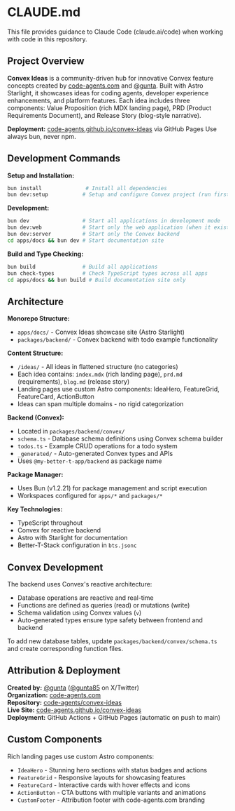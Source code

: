 # CLAUDE.md

This file provides guidance to Claude Code (claude.ai/code) when working with code in this repository.

## Project Overview

**Convex Ideas** is a community-driven hub for innovative Convex feature concepts created by [code-agents.com](https://code-agents.com) and [@gunta](https://github.com/gunta). Built with Astro Starlight, it showcases ideas for coding agents, developer experience enhancements, and platform features. Each idea includes three components: Value Proposition (rich MDX landing page), PRD (Product Requirements Document), and Release Story (blog-style narrative).

**Deployment:** [code-agents.github.io/convex-ideas](https://code-agents.github.io/convex-ideas) via GitHub Pages
Use always bun, never npm.

## Development Commands

**Setup and Installation:**
```bash
bun install              # Install all dependencies
bun dev:setup           # Setup and configure Convex project (run first time)
```

**Development:**
```bash
bun dev                 # Start all applications in development mode
bun dev:web             # Start only the web application (when it exists)
bun dev:server          # Start only the Convex backend
cd apps/docs && bun dev # Start documentation site
```

**Build and Type Checking:**
```bash
bun build               # Build all applications
bun check-types         # Check TypeScript types across all apps
cd apps/docs && bun build # Build documentation site only
```

## Architecture

**Monorepo Structure:**
- `apps/docs/` - Convex Ideas showcase site (Astro Starlight)
- `packages/backend/` - Convex backend with todo example functionality

**Content Structure:**
- `/ideas/` - All ideas in flattened structure (no categories)
- Each idea contains: `index.mdx` (rich landing page), `prd.md` (requirements), `blog.md` (release story)
- Landing pages use custom Astro components: IdeaHero, FeatureGrid, FeatureCard, ActionButton
- Ideas can span multiple domains - no rigid categorization

**Backend (Convex):**
- Located in `packages/backend/convex/`
- `schema.ts` - Database schema definitions using Convex schema builder
- `todos.ts` - Example CRUD operations for a todo system
- `_generated/` - Auto-generated Convex types and APIs
- Uses `@my-better-t-app/backend` as package name

**Package Manager:**
- Uses Bun (v1.2.21) for package management and script execution
- Workspaces configured for `apps/*` and `packages/*`

**Key Technologies:**
- TypeScript throughout
- Convex for reactive backend
- Astro with Starlight for documentation
- Better-T-Stack configuration in `bts.jsonc`

## Convex Development

The backend uses Convex's reactive architecture:
- Database operations are reactive and real-time
- Functions are defined as queries (read) or mutations (write)
- Schema validation using Convex values (`v`)
- Auto-generated types ensure type safety between frontend and backend

To add new database tables, update `packages/backend/convex/schema.ts` and create corresponding function files.

## Attribution & Deployment

**Created by:** [@gunta](https://github.com/gunta) ([@gunta85](https://x.com/gunta85) on X/Twitter)  
**Organization:** [code-agents.com](https://code-agents.com)  
**Repository:** [code-agents/convex-ideas](https://github.com/code-agents/convex-ideas)  
**Live Site:** [code-agents.github.io/convex-ideas](https://code-agents.github.io/convex-ideas)  
**Deployment:** GitHub Actions + GitHub Pages (automatic on push to main)

## Custom Components

Rich landing pages use custom Astro components:
- `IdeaHero` - Stunning hero sections with status badges and actions
- `FeatureGrid` - Responsive layouts for showcasing features  
- `FeatureCard` - Interactive cards with hover effects and icons
- `ActionButton` - CTA buttons with multiple variants and animations
- `CustomFooter` - Attribution footer with code-agents.com branding